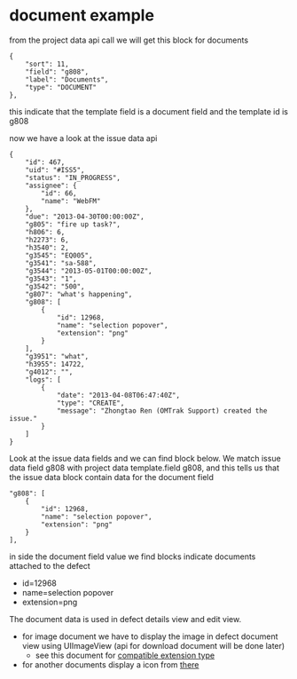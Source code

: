 document example
================

from the project data api call we will get this block for documents

    {
        "sort": 11,
        "field": "g808",
        "label": "Documents",
        "type": "DOCUMENT"
    },

this indicate that the template field is a document field and the template id is g808


now we have a look at the issue data api

    {
        "id": 467,
        "uid": "#ISS5",
        "status": "IN_PROGRESS",
        "assignee": {
            "id": 66,
            "name": "WebFM"
        },
        "due": "2013-04-30T00:00:00Z",
        "g805": "fire up task?",
        "h806": 6,
        "h2273": 6,
        "h3540": 2,
        "g3545": "EQ005",
        "g3541": "sa-588",
        "g3544": "2013-05-01T00:00:00Z",
        "g3543": "1",
        "g3542": "500",
        "g807": "what's happening",
        "g808": [
            {
                "id": 12968,
                "name": "selection popover",
                "extension": "png"
            }
        ],
        "g3951": "what",
        "h3955": 14722,
        "g4012": "",
        "logs": [
            {
                "date": "2013-04-08T06:47:40Z",
                "type": "CREATE",
                "message": "Zhongtao Ren (OMTrak Support) created the issue."
            }
        ]
    }

Look at the issue data fields and we can find block below.  We match issue data field g808 with project data template.field g808,
and this tells us that the issue data block contain data for the document field

    "g808": [
        {
            "id": 12968,
            "name": "selection popover",
            "extension": "png"
        }
    ],

in side the document field value we find blocks indicate documents attached to the defect
* id=12968
* name=selection popover
* extension=png

The document data is used in defect details view and edit view.

* for image document we have to display the image in defect document view using UIImageView (api for download document will be done later)
    * see this document for [compatible extension type](http://developer.apple.com/library/ios/#documentation/UIKit/Reference/UIImage_Class/Reference/Reference.html)
* for another documents display a icon from [there](defect-details-view.md#doc-icon)


